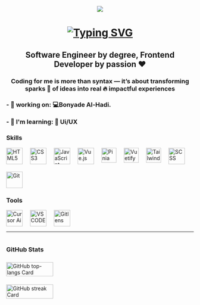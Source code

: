 <p align="center">
  <img src="https://user-images.githubusercontent.com/10498744/210012254-234538ff-d198-48aa-8964-37e6fd45d227.gif" />
</p>

<h1 align="center" style="margin-bottom:2px">
  <a href="https://git.io/typing-svg">
    <img src="https://readme-typing-svg.herokuapp.com?font=Fira+Code&weight=500&size=22&pause=1000&width=435&lines=Hi%2C+Welcome+to+My+Github+%F0%9F%91%8B" alt="Typing SVG" />
  </a>
</h1>

<h2 align="center" style="margin-bottom:5px;">
  <b>Software Engineer</b> by degree, <strong>Frontend Developer</strong> by passion ❤️
</h2>

<h3 align="center">
  Coding for me is more than <b>syntax</b> — it’s about transforming sparks 🌟 of ideas into real 🔥 <b>impactful experiences</b>
</h3>
<h3 align="left">
- 💼 working on: 💻<b>Bonyade Al-Hadi.</b><br /><br />
- 🌱 I'm learning: 🎨 <b> Ui/UX </b><br />
</h3>


<h3 align="left">Skills</h3>

<div align="left" style="display: flex; flex-wrap: wrap; gap: 20px;">
  <img src="https://img.icons8.com/?size=100&id=20909&format=png&color=000000" height="44" alt="HTML5" title="HTML5">
  <img src="https://img.icons8.com/?size=100&id=21278&format=png&color=000000" height="44" alt="CSS3" title="CSS3" >
  <img src="https://img.icons8.com/?size=100&id=PXTY4q2Sq2lG&format=png&color=000000" height="44" alt="JavaScript" title="JavaScript ES6+">
  <img src="https://img.icons8.com/?size=100&id=BUnExfsRs3CW&format=png&color=000000" height="44" alt="Vue.js" title="Vue 3">
  <img src="https://pinia.vuejs.org/logo.svg" height="40" alt="Pinia" title="Pinia"/>
  <img src="https://cdn.jsdelivr.net/gh/devicons/devicon@latest/icons/vuetify/vuetify-original.svg" title="Vuetify" alt="Vuetify Logo" width="40" />
  <img src="https://v3.tailwindcss.com/_next/static/media/tailwindcss-mark.3c5441fc7a190fb1800d4a5c7f07ba4b1345a9c8.svg" title="Tailwind CSS" alt="Tailwind CSS" width="40" />
  <img src="https://cdn.jsdelivr.net/gh/devicons/devicon/icons/sass/sass-original.svg" height="44" alt="SCSS" title="SCSS">
  <img src="https://cdn.jsdelivr.net/gh/devicons/devicon/icons/git/git-original.svg" height="44" alt="Git" title="GIT">
</div>

<h3 align="left">Tools</h3>
<div align="left" style="display: flex; flex-wrap: wrap; gap: 20px;">
<img src="https://img.icons8.com/?size=100&id=Kwms9QBiZhG2&format=png&color=000000" height="44" alt="Cursor Ai" title="Cursor Ai">
<img src="https://code.visualstudio.com/assets/images/code-stable.png" height="44" alt="VS CODE" title="VS Code">
  <img src="https://gitlens.amod.io/assets/gitlens-logo.png" height="44" alt="Gitlens" title="Gitlens">
</div>


---
<div style="display: flex; flex-direction: column; gap: 8px;">
<h3 align="left">GitHub Stats</h3>

  <img width="50%" src="https://github-readme-stats.vercel.app/api/top-langs?username=hsnpuply&theme=react&hide_title=false&layout=compact&langs_count=6&hide_progress=false&card_width=400" alt="GitHub top-langs Card" />

<p align="left">
      <img width="50%" src="https://streak-stats.demolab.com/?user=hsnpuply&theme=react&hide_border=false&date_format=M+j%5B%2C+Y%5D&mode=daily&hide_total_contributions=false&hide_current_streak=false&hide_longest_streak=false&card_height=200" alt="GitHub streak Card" />

</p>
</div>
